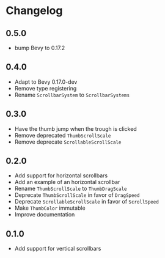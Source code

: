 # Changelog

## 0.5.0

* bump Bevy to 0.17.2

## 0.4.0

* Adapt to Bevy 0.17.0-dev
* Remove type registering
* Rename `ScrollbarSystem` to `ScrollbarSystems`
  
## 0.3.0

* Have the thumb jump when the trough is clicked
* Remove deprecated `ThumbScrollScale`
* Remove deprecate `ScrollableScrollScale`

## 0.2.0

* Add support for horizontal scrollbars
* Add an example of an horizontal scrollbar
* Rename `ThumbScrollScale` to `ThumbDragScale`
* Deprecate `ThumbScrollScale` in favor of `DragSpeed`
* Deprecate `ScrollableScrollScale` in favor of `ScrollSpeed`
* Make `ThumbColor` immutable
* Improve documentation

## 0.1.0

* Add support for vertical scrollbars
